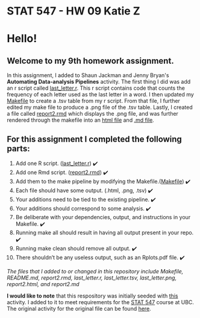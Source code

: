 STAT 547 - HW 09
Katie Z
=============

# Hello! 

## Welcome to my 9th homework assignment.

In this assignment, I added to Shaun Jackman and Jenny Bryan's **Automating Data-analysis Pipelines** activity. The first thing I did was add an r script called [last_letter.r](https://github.com/STAT545-UBC-students/hw09-katiezinn/blob/master/last_letter.r). This r script contains code that counts the frequency of each letter used as the last letter in a word. I then updated my [Makefile](https://github.com/STAT545-UBC-students/hw09-katiezinn/blob/master/Makefile) to create a .tsv table from my r script. From that file, I further edited my make file to produce a .png file of the .tsv table. Lastly, I created a file called [report2.rmd](https://github.com/STAT545-UBC-students/hw09-katiezinn/blob/master/report2.Rmd) which displays the .png file, and was further rendered through the makefile into an [html file](https://github.com/STAT545-UBC-students/hw09-katiezinn/blob/master/report2.html) and [.md file](https://github.com/STAT545-UBC-students/hw09-katiezinn/blob/master/report2.md).

## For this assignment I completed the following parts: 

1) Add one R script. ([last_letter.r](https://github.com/STAT545-UBC-students/hw09-katiezinn/blob/master/last_letter.r)) :heavy_check_mark:
2) Add one Rmd script. ([report2.rmd](https://github.com/STAT545-UBC-students/hw09-katiezinn/blob/master/report2.Rmd)) :heavy_check_mark:
3) Add them to the make pipeline by modifying the Makefile.([Makefile](https://github.com/STAT545-UBC-students/hw09-katiezinn/blob/master/Makefile)) :heavy_check_mark:
4) Each file should have some output. (.html, .png, .tsv) :heavy_check_mark:
5) Your additions need to be tied to the existing pipeline. :heavy_check_mark:
6) Your additions should correspond to some analysis. :heavy_check_mark:
7) Be deliberate with your dependencies, output, and instructions in your Makefile. :heavy_check_mark:
8) Running make all should result in having all output present in your repo. :heavy_check_mark:
9) Running make clean should remove all output. :heavy_check_mark:
10) There shouldn’t be any useless output, such as an Rplots.pdf file. :heavy_check_mark:

*The files that I added to or changed in this repository include Makefile, README.md, report2.rmd, last_letter.r, last_letter.tsv, last_letter.png, report2.html, and report2.md*

**I would like to note** that this respository was initially seeded with [this](https://github.com/STAT545-UBC/make-activity) activity. I added to it to meet requirements for the [STAT 547](http://stat545.com/Classroom/assignments/hw09/hw09.html) course at UBC. The original activity for the original file can be found [here](http://stat545-ubc.github.io/automation04_make-activity.html).


